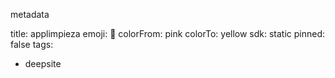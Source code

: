metadata

title: applimpieza
emoji: 🐳
colorFrom: pink
colorTo: yellow
sdk: static
pinned: false
tags:
  - deepsite